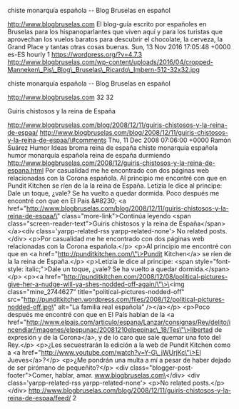 chiste monarquía española -- Blog Bruselas en español

http://www.blogbruselas.com El blog-guía escrito por españoles en
Bruselas para los hispanoparlantes que viven aquí y para los turistas
que aprovechan los vuelos baratos para descubrir el chocolate, la
cerveza, la Grand Place y tantas otras cosas buenas. Sun, 13 Nov 2016
17:05:48 +0000 es-ES hourly 1 https://wordpress.org/?v=4.7.3
http://www.blogbruselas.com/wp-content/uploads/2016/04/cropped-Manneken\_Pis\_Blog\_Bruselas\_Ricardo\_Imbern-512-32x32.jpg

chiste monarquía española -- Blog Bruselas en español

http://www.blogbruselas.com 32 32

Guiris chistosos y la reina de España

http://www.blogbruselas.com/blog/2008/12/11/guiris-chistosos-y-la-reina-de-espaa/
http://www.blogbruselas.com/blog/2008/12/11/guiris-chistosos-y-la-reina-de-espaa/\#comments
Thu, 11 Dec 2008 07:06:00 +0000 Ramón Suárez Humor Ideas broma reina de
españa chiste monarquía española humor monarquía española reina de
españa durmiendo
http://www.blogbruselas.com/2008/12/guiris-chistosos-y-la-reina-de-espana.html
Por casualidad me he encontrado con dos páginas web relacionadas con la
Corona española. Al principio me encontré con que en Pundit Kitchen se
ríen de la la reina de España. Letizia le dice al principe: Dale un
toque, ¿vale? Se ha vuelto a quedar dormida. Poco después me encontré
con que en El País &\#8230; \<a
href=\"http://www.blogbruselas.com/blog/2008/12/11/guiris-chistosos-y-la-reina-de-espaa/\"
class=\"more-link\"\>Continúa leyendo \<span
class=\"screen-reader-text\"\>Guiris chistosos y la reina de
España\</span\>\</a\>\<div class=\'yarpp-related-rss
yarpp-related-none\'\> No related posts. \</div\> \<p\>Por casualidad me
he encontrado con dos páginas web relacionadas con la Corona
española.\</p\> \<p\>Al principio me encontré con que en \<a
href=\"http://punditkitchen.com/\"\>Pundit Kitchen\</a\> se ríen de la
la reina de España.\</p\> \<p\>Letizia le dice al principe: \<span
style=\"font-style: italic;\"\>Dale un toque, ¿vale? Se ha vuelto a
quedar dormida.\</span\>\</p\> \<p\>\<a
href=\"http://punditkitchen.com/2008/12/08/political-pictures-give-her-a-nudge-will-ya-shes-nodded-off-again/\"\>\<img
class=\"mine\_2744627\" title=\"political-pictures-nodded-off\"
src=\"http://punditkitchen.wordpress.com/files/2008/12/political-pictures-nodded-off.jpg\"
alt=\"La familia real española\" /\>\</a\>\</p\> \<p\>Poco después me
encontré con que en El País hablan de la \<a
href=\"http://www.elpais.com/articulo/espana/Lanzar/consignas/Rey/delito/incendiar/imagenes/elpepunac/20081210elpepinac\_18/Tes\"\>libertad
de expresión y de la Corona\</a\>, y de lo caro que sale quemar una foto
del Rey.\</p\> \<p\>¿Les secuestrarán la edición a la web de Pundit
Kitchen como a \<a
href=\"http://www.youtube.com/watch?v=Y-G\_jWUrjKc\"\>El
Jueves\</a\>?\</p\> \<p\>¿Me pondrán una multa a mí a pesar de haber
dejado de ser pirómano de pequeñito?\</p\> \<div
class=\"blogger-post-footer\"\>Comer, hablar, amar.
www.blogbruselas.com\</div\> \<div class=\'yarpp-related-rss
yarpp-related-none\'\> \<p\>No related posts.\</p\> \</div\>
http://www.blogbruselas.com/blog/2008/12/11/guiris-chistosos-y-la-reina-de-espaa/feed/
2
